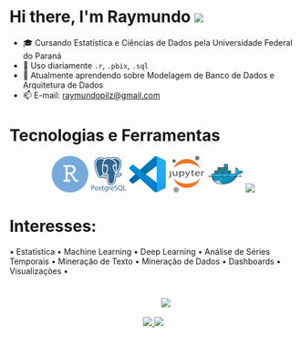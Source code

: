 # Hi there, I'm Raymundo <img src="https://github.com/TheDudeThatCode/TheDudeThatCode/blob/master/Assets/Hi.gif" width="29px">

- 🎓 Cursando Estatística e Ciências de Dados pela Universidade Federal do Paraná
- 🤔 Uso diariamente ```.r```, ```.pbix```, ```.sql```
- 🌱 Atualmente aprendendo sobre Modelagem de Banco de Dados e Arquitetura de Dados
- 📫 E-mail: raymundopilz@gmail.com

<h1 align="left">Tecnologias e Ferramentas</h1>

<p align="center">
<img src="https://github.com/devicons/devicon/blob/master/icons/rstudio/rstudio-original.svg" style="height: 4rem"/>
<img src="https://github.com/devicons/devicon/blob/master/icons/postgresql/postgresql-plain-wordmark.svg" style="height: 4rem"/>
<img src="https://github.com/devicons/devicon/blob/master/icons/vscode/vscode-original.svg" style="height: 4rem"/>
<img src="https://github.com/devicons/devicon/blob/master/icons/jupyter/jupyter-original-wordmark.svg" style="height: 4rem"/>
<img src="https://github.com/devicons/devicon/blob/master/icons/docker/docker-original.svg" style="height: 4rem"/>
<img src="https://img.icons8.com/?size=100&id=Ny0t2MYrJ70p&format=png&color=000000"  style="height: 4rem"/>
</p>

<h1 align="left">Interesses:</h1>
<p align="left">
• Estatística • Machine Learning • Deep Learning •  Análise de Séries Temporais • Mineração de Texto • Mineração de Dados • Dashboards • Visualizações •
</p>

<h1 align="left"></h1>
<a href="https://x.com/Raymundoooooooo" target="_blank"><img align="left" alt="Twitter" width="22px" src="https://github.com/Aakarsh-B/trying-repos/blob/master/twitter.svg" />
<a href="https://www.linkedin.com/in/raymundopilz/" target="_blank"><img align="left" alt="LinkedIn" width="22px" src="https://github.com/Aakarsh-B/trying-repos/blob/master/linkedin.svg" />


<p align="center">
  <img src="https://capsule-render.vercel.app/api?type=waving&color=gradient&height=60&section=footer"/>
</p>


<p align="center">
<a href="https://github.com/raymz1990">
  <img height="180em" src="https://github-readme-stats-eight-theta.vercel.app/api?username=raymz1990&show_icons=true&theme=algolia&include_all_commits=true&count_private=true"/>
  <img height="180em" src="https://github-readme-stats-eight-theta.vercel.app/api/top-langs/?username=raymz1990&layout=compact&langs_count=8&theme=algolia"/>
</a>
</p>
